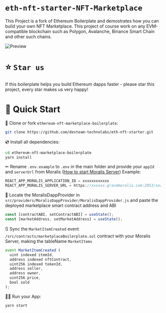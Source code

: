 # `eth-nft-starter-NFT-Marketplace`

This Project is a fork of Ethereum Boilerplate and demostrates how you can build your own NFT Marketplace. This project of course work on any EVM-compatible blockchain such as Polygon, Avalanche, Binance Smart Chain and other such chains.

![Preview](preview.gif)

# ⭐️ `Star us`
If this boilerplate helps you build Ethereum dapps faster - please star this project, every star makes us very happy!

# 🚀 Quick Start

📄 Clone or fork `ethereum-nft-marketplace-boilerplate`:
```sh
git clone https://github.com/devteam-technolabs/eth-nft-starter.git
```
💿 Install all dependencies:
```sh
cd ethereum-nft-marketplace-boilerplate
yarn install 
```
✏ Rename `.env.example` to `.env` in the main folder and provide your `appId` and `serverUrl` from Moralis ([How to start Moralis Server](https://docs.moralis.io/moralis-server/getting-started/create-a-moralis-server)) 
Example:
```jsx
REACT_APP_MORALIS_APPLICATION_ID = xxxxxxxxxxxx
REACT_APP_MORALIS_SERVER_URL = https://xxxxxx.grandmoralis.com:2053/server
```

🔎 Locate the MoralisDappProvider in `src/providers/MoralisDappProvider/MoralisDappProvider.js` and paste the deployed marketplace smart contract address and ABI
```jsx
const [contractABI, setContractABI] = useState();
const [marketAddress, setMarketAddress] = useState();
```

🔃 Sync the `MarketItemCreated` event `/src/contracts/marketplaceBoilerplate.sol` contract with your Moralis Server, making the tableName `MarketItems`
```jsx
event MarketItemCreated (
  uint indexed itemId,
  address indexed nftContract,
  uint256 indexed tokenId,
  address seller,
  address owner,
  uint256 price,
  bool sold
);
```


🚴‍♂️ Run your App:
```sh
yarn start
```


